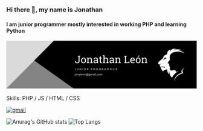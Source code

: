 ### Hi there 👋, my name is Jonathan
#### I am junior programmer mostly interested in working PHP and learning Python
![I am junior programmer](https://raw.githubusercontent.com/jleocan773/jleocan773/main/imgs/Banner.png)

Skills: PHP / JS / HTML / CSS

[<img src='https://cdn.jsdelivr.net/npm/simple-icons@3.0.1/icons/gmail.svg' alt='gmail' height='40'>](jonyleon@gmail.com)  


![Anurag's GitHub stats](https://github-readme-stats.vercel.app/api?username=jleocan773&theme=midnight-purple&show_icons=true&hide=prs&rank_icon=github&line_height=24&ring_color=FFF&title_color=FFF&text_color=FFF&icon_color=FFF)
![Top Langs](https://github-readme-stats.vercel.app/api/top-langs/?username=jleocan773&theme=midnight-purple&layout=compact)
